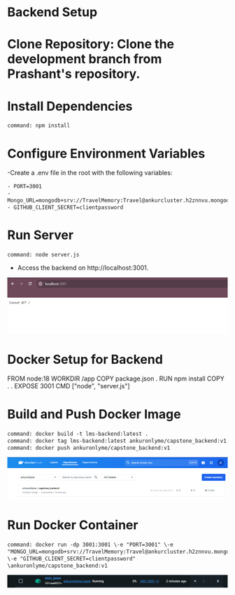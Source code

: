 

# Backend Setup

# Clone Repository: Clone the development branch from Prashant's repository.

# Install Dependencies

    command: npm install

# Configure Environment Variables

-Create a .env file in the root with the following variables:

    - PORT=3001
    - Mongo_URL=mongodb+srv://TravelMemory:Travel@ankurcluster.h2znnvu.mongodb.net/Travel
    - GITHUB_CLIENT_SECRET=clientpassword

# Run Server

    command: node server.js


- Access the backend on http://localhost:3001.

![alt text](./screenshots/image-1.png)


# Docker Setup for Backend

FROM node:18
WORKDIR /app
COPY package.json .
RUN npm install
COPY . .
EXPOSE 3001
CMD ["node", "server.js"]



# Build and Push Docker Image

    command: docker build -t lms-backend:latest .
    command: docker tag lms-backend:latest ankuronlyme/capstone_backend:v1
    command: docker push ankuronlyme/capstone_backend:v1

![alt text](./screenshots/image-2.png)


# Run Docker Container

    command: docker run -dp 3001:3001 \-e "PORT=3001" \-e "MONGO_URL=mongodb+srv://TravelMemory:Travel@ankurcluster.h2znnvu.mongodb.net/Travel" \-e "GITHUB_CLIENT_SECRET=clientpassword" \ankuronlyme/capstone_backend:v1

![alt text](./screenshots/image-3.png)







